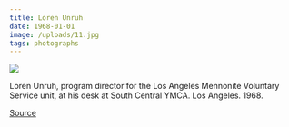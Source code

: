 ```yaml
---
title: Loren Unruh
date: 1968-01-01
image: /uploads/11.jpg
tags: photographs
---
```


![](/uploads/11.jpg)

Loren Unruh, program director for the Los Angeles Mennonite Voluntary Service unit, at his desk at South Central YMCA. Los Angeles. 1968.

[Source](https://flic.kr/p/j3pcaB)